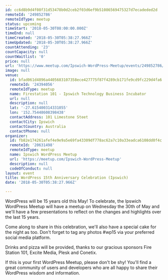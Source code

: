 ```yaml
---
id: cc6d8b9d4f08f31d53478b0d2ceb2f03d6ef9b51086569475327d7ecadeded2d
remoteId: '249852786'
remoteIdType: meetup
status: upcoming
timeStart: '2018-05-30T08:00:00.000Z'
timeEnd: null
timeCreated: '2018-05-30T05:38:27.966Z'
timeUpdated: '2018-05-30T05:38:27.966Z'
countAttending: '23'
countCapacity: null
countWaitlist: '0'
price: null
url: 'https://www.meetup.com/Ipswich-WordPress-Meetup/events/249852786/'
image: null
venue:
  id: bfad061d4896a4405683107358ece427775f87f4289cb171fe9cd9fc229d4fa6
  remoteId: '24394056'
  remoteIdType: meetup
  name: Firestation 101 - Ipswich Technology Business Incubator
  url: null
  description: null
  lat: '-27.615400314331055'
  lon: '152.75448608398438'
  contactAddress: 101 Limestone Steet
  contactCity: Ipswich
  contactCountry: Australia
  contactPhone: null
organizer:
  id: fb82e174261afef4e9e9a5e69fa43309df778ac62a7c10a33eadca6108dd0f4c
  remoteId: '20631498'
  remoteIdType: meetup
  name: Ipswich WordPress Meetup
  url: 'https://meetup.com/Ipswich-WordPress-Meetup'
  description: null
  codeOfConduct: null
layout: event
title: WordPress 15th Anniversary Celebration (Ipswich)
date: '2018-05-30T05:38:27.966Z'

---
```

<p>WordPress will be 15 years old this May! To celebrate, the Ipswich WordPress Meetup will have a meetup on Wednesday the 30th of May and we'll have a few presentations to reflect on the changes and highlights over the last 15 years.</p> <p>Come along to share in this celebration, we'll also have a special cake for the night as too. Don't forget to tag any photos #wp15 via your preferred social media platform.</p> <p>Drinks and pizza will be provided, thanks to our gracious sponsors Fire Station 101, Excite Media, Plesk and Conetix.</p> <p>If this is your first WordPress Meetup, please don't be shy! You'll find a great community of users and developers who are all happy to share their WordPress wisdom and information.</p>
